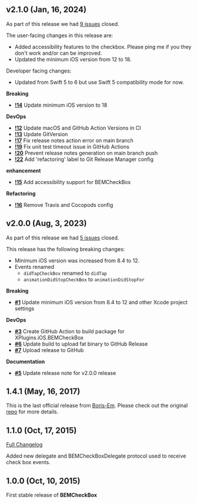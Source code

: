 ## v2.1.0 (Jan, 16, 2024)


As part of this release we had [9 issues](https://github.com/saturdaymp/BEMCheckBox/milestone/2?closed=1) closed.

The user-facing changes in this release are:

- Added accessibility features to the checkbox.  Please ping me if you they don't work and/or can be improved.
- Updated the minimum iOS version from 12 to 18.

Developer facing changes:

- Updated from Swift 5 to 6 but use Swift 5 compatibility mode for now.

__Breaking__

- [__!14__](https://github.com/saturdaymp/BEMCheckBox/pull/14) Update minimum iOS version to 18

__DevOps__

- [__!12__](https://github.com/saturdaymp/BEMCheckBox/pull/12) Update macOS and GitHub Action Versions in CI
- [__!13__](https://github.com/saturdaymp/BEMCheckBox/pull/13) Update GitVersion
- [__!17__](https://github.com/saturdaymp/BEMCheckBox/pull/17) Fix release notes action error on main branch
- [__!19__](https://github.com/saturdaymp/BEMCheckBox/pull/19) Fix unit test timeout issue in GitHub Actions
- [__!20__](https://github.com/saturdaymp/BEMCheckBox/pull/20) Prevent release notes generation on main branch push
- [__!22__](https://github.com/saturdaymp/BEMCheckBox/pull/22) Add 'refactoring' label to Git Release Manager config

__enhancement__

- [__!15__](https://github.com/saturdaymp/BEMCheckBox/pull/15) Add accessibility support for BEMCheckBox

__Refactoring__

- [__!16__](https://github.com/saturdaymp/BEMCheckBox/pull/16) Remove Travis and Cocopods config

## v2.0.0 (Aug, 3, 2023)


As part of this release we had [5 issues](https://github.com/saturdaymp/BEMCheckBox/milestone/1?closed=1) closed.

This release has the following breaking changes:

- Minimum iOS version was increased from 8.4 to 12.
- Events renamed 
  -  `didTapCheckBox` renamed to `didTap`
  - `animationDidStopCheckBox` to `animationDidStopFor`

__Breaking__

- [__#1__](https://github.com/saturdaymp/BEMCheckBox/pull/1) Update minimum iOS version from 8.4 to 12 and other Xcode project settings

__DevOps__

- [__#3__](https://github.com/saturdaymp/BEMCheckBox/pull/3) Create GitHub Action to build package for XPlugins.iOS.BEMCheckBox
- [__#6__](https://github.com/saturdaymp/BEMCheckBox/pull/6) Update build to upload fat binary to GitHub Release
- [__#7__](https://github.com/saturdaymp/BEMCheckBox/pull/7) Upload release to GitHub

__Documentation__

- [__#5__](https://github.com/saturdaymp/BEMCheckBox/pull/5) Update release note for v2.0.0 release

## 1.4.1 (May, 16, 2017)


This is the last official release from [Boris-Em](https://github.com/Boris-Em).  Please check out the original [repo](https://github.com/Boris-Em/BEMCheckBox) for more details.
## 1.1.0 (Oct, 17, 2015)


[Full Changelog](https://github.com/Boris-Em/BEMCheckBox/compare/1.0.0...1.1.0)
 
Added new delegate and BEMCheckBoxDelegate protocol used to receive check box events.
## 1.0.0 (Oct, 10, 2015)


First stable release of **BEMCheckBox**
